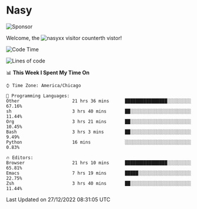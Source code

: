 # Nasy

<!--
<p align="center">
<img height="200" src="https://github-readme-stats.vercel.app/api?username=nasyxx&count_private=true&show_icons=true&theme=dracula&include_all_commits=true"/>
<img height="200" src="https://github-readme-stats.vercel.app/api/top-langs/?username=nasyxx&theme=dracula&hide=html,jupyter+notebook&count_private=true&show_icons=true"/>
</p>

  
----------------
-->

![Sponsor](https://img.shields.io/static/v1.svg?label=Sponsor&message=%E2%9D%A4&logo=GitHub&style=flat&color=pink)
 
Welcome, the ![nasyxx visitor counter](https://count.getloli.com/get/@nasyxx?theme=rule34)th vistor!
 
<!--START_SECTION:waka-->
![Code Time](http://img.shields.io/badge/Code%20Time-2%2C984%20hrs%2012%20mins-blue)

![Lines of code](https://img.shields.io/badge/From%20Hello%20World%20I%27ve%20Written-5%20Million%20lines%20of%20code-blue)

📊 **This Week I Spent My Time On** 

```text
⌚︎ Time Zone: America/Chicago

💬 Programming Languages: 
Other                    21 hrs 36 mins      ████████████████░░░░░░░░░   67.16% 
sh                       3 hrs 40 mins       ██░░░░░░░░░░░░░░░░░░░░░░░   11.44% 
Org                      3 hrs 21 mins       ██░░░░░░░░░░░░░░░░░░░░░░░   10.45% 
Bash                     3 hrs 3 mins        ██░░░░░░░░░░░░░░░░░░░░░░░   9.49% 
Python                   16 mins             ░░░░░░░░░░░░░░░░░░░░░░░░░   0.83%

🔥 Editors: 
Browser                  21 hrs 10 mins      ████████████████░░░░░░░░░   65.81% 
Emacs                    7 hrs 19 mins       █████░░░░░░░░░░░░░░░░░░░░   22.75% 
Zsh                      3 hrs 40 mins       ██░░░░░░░░░░░░░░░░░░░░░░░   11.44%

```


 Last Updated on 27/12/2022 08:31:05 UTC
<!--END_SECTION:waka-->

<!-- ![visitors](https://visitor-badge.laobi.icu/badge?page_id=nasyxx.nasyxx) -->
